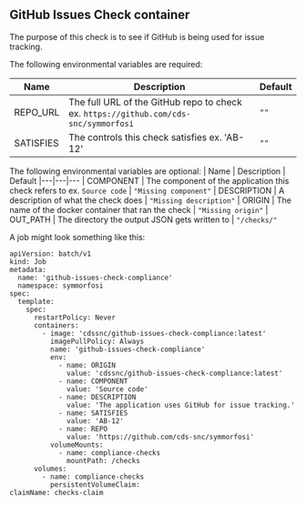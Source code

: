 ## GitHub Issues Check container

The purpose of this check is to see if GitHub is being used for issue tracking.

The following environmental variables are required:

| Name      | Description                                                                          | Default |
| --------- | ------------------------------------------------------------------------------------ | ------- |
| REPO_URL  | The full URL of the GitHub repo to check ex. `https://github.com/cds-snc/symmorfosi` | `""`    |
| SATISFIES | The controls this check satisfies ex. 'AB-12'                                        | `""`    |

The following environmental variables are optional:
| Name | Description | Default
|---|---|---
| COMPONENT | The component of the application this check refers to ex. `Source code` | `"Missing component"`
| DESCRIPTION | A description of what the check does | `"Missing description"`
| ORIGIN | The name of the docker container that ran the check | `"Missing origin"`
| OUT_PATH | The directory the output JSON gets written to | `"/checks/"`

A job might look something like this:

```
apiVersion: batch/v1
kind: Job
metadata:
  name: 'github-issues-check-compliance'
  namespace: symmorfosi
spec:
  template:
    spec:
      restartPolicy: Never
      containers:
        - image: 'cdssnc/github-issues-check-compliance:latest'
          imagePullPolicy: Always
          name: 'github-issues-check-compliance'
          env:
            - name: ORIGIN
              value: 'cdssnc/github-issues-check-compliance:latest'
            - name: COMPONENT
              value: 'Source code'
            - name: DESCRIPTION
              value: 'The application uses GitHub for issue tracking.'
            - name: SATISFIES
              value: 'AB-12'
            - name: REPO
              value: 'https://github.com/cds-snc/symmorfosi'
          volumeMounts:
            - name: compliance-checks
              mountPath: /checks
      volumes:
        - name: compliance-checks
          persistentVolumeClaim:
claimName: checks-claim
```
